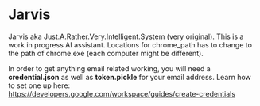# Jarvis

Jarvis aka Just.A.Rather.Very.Intelligent.System (very original). This is a work in progress AI assistant. Locations for chrome_path has to change to the path of chrome.exe (each computer might be different).

In order to get anything email related working, you will need a **credential.json** as well as **token.pickle** for your email address. Learn how to set one up here: https://developers.google.com/workspace/guides/create-credentials
